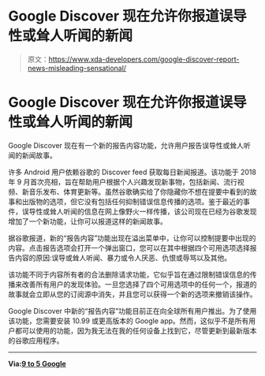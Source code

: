 # Google Discover 现在允许你报道误导性或耸人听闻的新闻

> 原文：<https://www.xda-developers.com/google-discover-report-news-misleading-sensational/>

# Google Discover 现在允许你报道误导性或耸人听闻的新闻

Google Discover 现在有一个新的报告内容功能，允许用户报告误导性或耸人听闻的新闻故事。

许多 Android 用户依赖谷歌的 Discover feed 获取每日新闻报道。该功能于 2018 年 9 月首次亮相，旨在帮助用户根据个人兴趣发现新事物，包括新闻、流行视频、新音乐发布、体育更新等。虽然谷歌确实给了你隐藏你不想在提要中看到的故事和出版物的选项，但它没有包括任何抑制错误信息传播的选项。鉴于最近的事件，误导性或耸人听闻的信息在网上像野火一样传播，该公司现在已经为谷歌发现增加了一个新功能，让你可以报道这样的新闻故事。

据谷歌报道，新的“报告内容”功能出现在溢出菜单中，让你可以控制提要中出现的内容。点击报告选项会打开一个弹出窗口，您可以在其中根据四个可用选项选择报告内容的原因:误导或耸人听闻、暴力或令人厌恶、仇恨或辱骂以及其他。

该功能不同于内容所有者的合法删除请求功能，它似乎旨在通过限制错误信息的传播来改善所有用户的发现体验。一旦您选择了四个可用选项中的任何一个，报道的故事就会立即从您的订阅源中消失，并且您可以获得一个新的选项来撤销该操作。

Google Discover 中新的“报告内容”功能目前正在向全球所有用户推出。为了使用该功能，您需要安装 10.99 或更高版本的 Google app。然而，这似乎不是所有用户都可以使用的功能，因为我无法在我的任何设备上找到它，尽管更新到最新版本的谷歌应用程序。

* * *

**Via:[9 to 5 Google](https://9to5google.com/2020/03/16/google-discover-report-content/)**